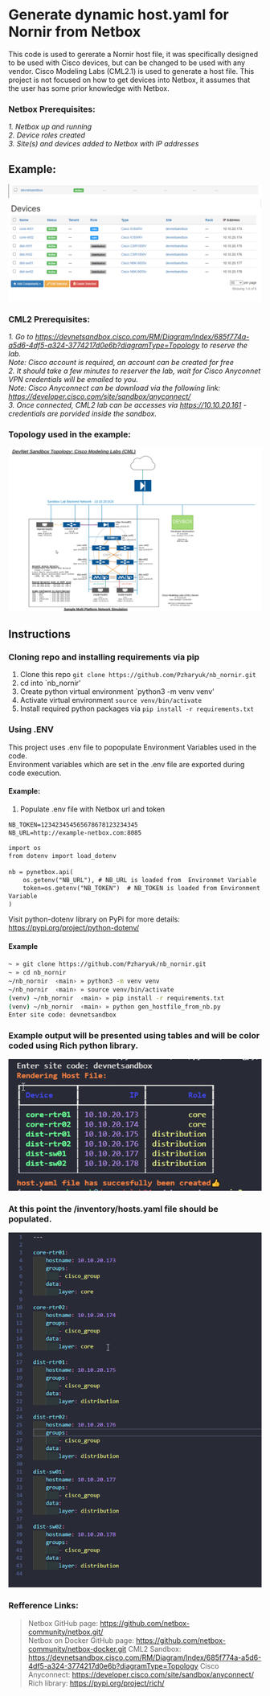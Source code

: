 # Generate dynamic host.yaml for Nornir from Netbox
This code is used to gererate a Nornir host file, it was specifically designed to be used with Cisco devices, but can be changed to be used with any vendor. 
Cisco Modeling Labs (CML2.1) is used to generate a host file. This project is not focused on how to get devices into Netbox, it assumes that the user has some prior knowledge with Netbox.

### Netbox Prerequisites:
*1. Netbox up and running*<br/>
*2. Device roles created*<br/>
*3. Site(s) and devices added to Netbox with IP addresses*<br/>
## Example:
![Netbox Site](/netbox_site.png)<br/>
![Netbox Devices](/netbox_devices.png)<br/>

### CML2 Prerequisites:
*1. Go to https://devnetsandbox.cisco.com/RM/Diagram/Index/685f774a-a5d6-4df5-a324-3774217d0e6b?diagramType=Topology to reserve the lab.*<br/>
  <i> Note: Cisco account is required, an account can be created for free</i><br/>
*2. It should take a few minutes to reserver the lab, wait for Cisco Anyconnet VPN credentials will be emailed to you.*<br/>
  <i> Note: Cisco Anyconnect can be download via the following link: https://developer.cisco.com/site/sandbox/anyconnect/</i><br/>
*3. Once connected, CML2 lab can be accesses via https://10.10.20.161 - credentials are porvided inside the sandbox.*<br/>

### Topology used in the example:
![CML2 Topology](/cml_topology.png)
## Instructions

### Cloning repo and installing requirements via pip

1. Clone this repo `git clone https://github.com/Pzharyuk/nb_nornir.git`
2. cd into `nb_nornir'
3. Create python virtual environment `python3 -m venv venv'
4. Activate virtual environment `source venv/bin/activate`
5. Install required python packages via `pip install -r requirements.txt`

### Using .ENV
This project uses .env file to popopulate Environment Variables used in the code.<br/>
Environment variables which are set in the .env file are exported during code execution.<br/>

#### Example:
1. Populate .env file with Netbox url and token
```
NB_TOKEN=123423454565678678123234345
NB_URL=http://example-netbox.com:8085
```
```
import os
from dotenv import load_dotenv

nb = pynetbox.api(
    os.getenv("NB_URL"), # NB_URL is loaded from  Environmet Variable
    token=os.getenv("NB_TOKEN")  # NB_TOKEN is loaded from Environment Variable
)
```
Visit python-dotenv library on PyPi for more details: https://pypi.org/project/python-dotenv/

#### Example 
```zsh
~ » git clone https://github.com/Pzharyuk/nb_nornir.git
~ » cd nb_nornir
~/nb_nornir  ‹main› » python3 -m venv venv
~/nb_nornir  ‹main› » source venv/bin/activate
(venv) ~/nb_nornir  ‹main› » pip install -r requirements.txt
(venv) ~/nb_nornir  ‹main› » python gen_hostfile_from_nb.py
Enter site code: devnetsandbox
```
### Example output will be presented using tables and will be color coded using Rich python library.<br/>
![Example output](/nb_host_file_output1.png)<br/>
### At this point the /inventory/hosts.yaml file should be populated.<br/>
![Example output2](/nb_host_file_output2.png)<br/>
### Refference Links:
> Netbox GitHub page:</b> https://github.com/netbox-community/netbox.git/<br/>
> Netbox on Docker GitHub page:</b> https://github.com/netbox-community/netbox-docker.git
> CML2 Sandbox: https://devnetsandbox.cisco.com/RM/Diagram/Index/685f774a-a5d6-4df5-a324-3774217d0e6b?diagramType=Topology
> Cisco Anyconnect: https://developer.cisco.com/site/sandbox/anyconnect/
> Rich library: https://pypi.org/project/rich/

